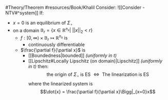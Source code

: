 #Theory/Theorem 
#resources/Book/Khalil 
Consider: ![[Consider - NTV#^system]]
If:
- $x = 0$ is an equilibrium of $\Sigma_\circ$
-  on a domain $\mathbb{B}_r = \{x\in\mathbb{R}^{n_x}\big|~ ||x||_2 < r\}$
	- $f:[0,\infty\rangle\times\mathbb{B}_r\mapsto\mathbb{R}^{n_x}$ is 
		- continuously differentiable
	- $\frac{\partial f}{\partial x}$ is
		- [[Boundedness|bounded]] *(uniformly in t)*
		- [[Lipschitz#Locally Lipschitz (on domain)|Lipschitz]] *(uniformly in t)*
then:
$$\text{the origin of $\Sigma_\circ$ is ES  } \Longleftrightarrow \text{  The linearization is ES}$$
where the linearized system is
$$\dot{x} = \frac{\partial f}{\partial x}\Bigg|_{x=0}x$$


